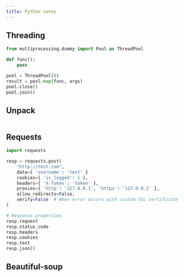 ```yaml
---
title: Python notes
---
```


## Threading
```python
from multiprocessing.dummy import Pool as ThreadPool

def func():
    pass

pool = ThreadPool(8)
result = pool.map(func, args)
pool.close()
pool.join()
```

## Unpack
```python
```

## Requests
```python
import requests

resp = requests.post(
    "http://test.com",
    data={ 'username': 'test' }
    cookies={ 'is_logged': 1 },
    headers={ 'X-Token': 'token' },
    proxies={ 'http': '127.0.0.1', 'https': '127.0.0.2' },
    allow_redirects=False,
    verify=False  # When error occurs with custom SSL certificate 
)

# Response properties
resp.request
resp.status_code
resp.headers
resp.cookies
resp.text
resp.json()
```

## Beautiful-soup
```python
```